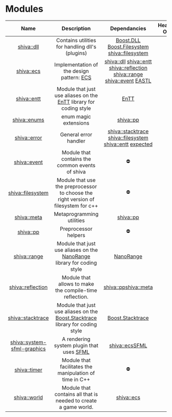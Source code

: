 # Modules

| Name | Description | Dependancies | Header-Only | Plugins | Script | Authors | Contributors |
| :---: | :---: | :---: | :---: | :---: | :---: | :---: | :---: |
| [shiva::dll](shiva-dll.md) | Contains      utilities for handling dll's \(plugins\) | [Boost.DLL](https://github.com/boostorg/dll) [Boost.Filesystem](https://github.com/boostorg/filesystem) [shiva::filesystem](shiva-filesystem.md) | ✅ | ❌ | ❌ | [Milerius](https://github.com/Milerius) | [    Doom](https://github.com/Doom) |
| [shiva::ecs](shiva-ecs.md) | Implementation of the design pattern: [ECS](https://en.wikipedia.org/wiki/Entity–component–system) | [shiva::dll](shiva-dll.md) [shiva::entt](shiva-entt.md) [shiva::reflection](shiva-reflection.md) [shiva::range](shiva-range.md) [shiva::event](shiva-event.md) [EASTL](https://github.com/electronicarts/EASTL) | ✅ | ❌ | ❌ | [Milerius](https://github.com/Milerius) | [Milerius](https://github.com/Milerius) |
| [shiva::entt](shiva-entt.md) | Module that just use aliases on the [EnTT](https://github.com/skypjack/entt) library for coding style | [EnTT](https://github.com/skypjack/entt) | ✅ | ❌ | ❌ | [Milerius](https://github.com/Milerius) | [    Milerius](https://github.com/Milerius) |
| [shiva::enums](shiva-enums.md) | enum magic extensions | [shiva::pp](shiva-pp.md) | ✅ | ❌ | ❌ | [Doom](https://github.com/doom) | [Doom](https://github.com/doom) [Milerius](https://github.com/Milerius) |
| [shiva::error](shiva-error.md) | General error handler | [shiva::stacktrace](http://confluence.slyris.eu/display/SHIV/shiva%3A%3Astacktrace) [shiva::filesystem](http://confluence.slyris.eu/display/SHIV/shiva%3A%3Afilesystem) [shiva::entt](http://confluence.slyris.eu/display/SHIV/shiva%3A%3Aentt) [expected](https://github.com/TartanLlama/expected) | ✅ | ❌ | ❌ |  |  |
| [shiva::event](shiva-event.md) | Module that contains the common events of shiva |              ⛔ | ✅ | ❌ | ❌ |  |  |
| [shiva::filesystem](shiva-filesystem.md) | Module that use the preprocessor to choose the right version of filesystem for c++ |              ⛔ | ✅ | ❌ | ❌ |  |  |
| [shiva::meta](shiva-meta.md) | Metaprogramming utilities | [shiva::pp](http://confluence.slyris.eu/display/SHIV/shiva%3A%3App) | ✅ | ❌ | ❌ |  |  |
| [shiva::pp](shiva-pp.md) | Preprocessor helpers |              ⛔ | ✅ | ❌ | ❌ |  |  |
| [shiva::range](shiva-range.md) | Module that just use aliases on the [NanoRange](https://github.com/tcbrindle/NanoRange) library for coding style | [NanoRange](https://github.com/tcbrindle/NanoRange) | ✅ | ❌ | ❌ |  |  |
| [shiva::reflection](shiva-reflection.md) | Module that allows to make the compile-time reflection. | [shiva::pp](http://confluence.slyris.eu/display/SHIV/shiva%3A%3App)[shiva::meta](http://confluence.slyris.eu/display/SHIV/shiva%3A%3Ameta) | ✅ | ❌ | ❌ |  |  |
| [shiva::stacktrace](shiva-stacktrace.md) | Module that just use aliases on the [Boost.Stacktrace](https://github.com/boostorg/stacktrace) library for coding style | [Boost.Stacktrace](https://github.com/boostorg/stacktrace) | ✅ | ❌ | ❌ |  |  |
| [shiva::system-sfml-graphics](shiva-sfml/shiva-system-sfml-graphics.md) | A rendering system plugin that uses [SFML](https://www.sfml-dev.org/index-fr.php) | [shiva::ecs](http://confluence.slyris.eu/display/SHIV/shiva%3A%3Aecs)[SFML](https://www.sfml-dev.org/index-fr.php) | ❌ | ✅ | ❌ |  |  |
| [shiva::timer](shiva-timer.md) | Module that facilitates the manipulation of time in C++ |              ⛔ | ✅ | ❌ | ❌ |  |  |
| [shiva::world](shiva-world.md) | Module that contains all that is needed to create a game world. | [shiva::ecs](http://confluence.slyris.eu/display/SHIV/shiva%3A%3Aecs) | ✅ | ❌ | ❌ |  |  |

